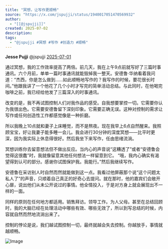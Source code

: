 ```yaml
---
title: "冥想，让写作更顺畅"
source: "https://x.com/jspujji/status/1940017051470569932"
author:
  - "[[@jspujji]]"
created: 2025-07-02
description:
tags:
  - "@jspujji #冥想 #写作 #创造力 #顺畅"
---
```

**Jesse Pujji** @jspujji [2025-07-01](https://x.com/jspujji/status/1940017051470569932)

  
通过冥想，我的工作效率提高了两倍。前几天，我在上午9点前就写好了三篇时事通讯。六个月前，单单一篇时事通讯就能毁掉我一整天。安德鲁·华纳看着我问道：“杰西，你是怎么做到……如此顺畅地写作的？我写作的时候，要花很长时间。”他跟我讲了一个他花了几个小时才写完的简单活动总结。与此同时，在他喝完咖啡之前，我已经给他发了三篇深入的时事通讯。

改变的是，我不再试图控制人们对我作品的感受。自我想要掌控一切。它需要你认为我很出色。它需要安德鲁留下深刻印象。它需要正确无误。这种对控制的需求让写作或任何创造性工作都感觉像是一种折磨。

所以我晚上10点就和妻子上床睡觉，而不是熬夜。现在我早上6点自然醒来。我照顾宝宝，好让我妻子能多睡一会儿。我会进行30分钟的深度冥想——比平时更深，因为我实际上休息得很好。然后我坐下来写作，任由思绪流淌。

冥想训练你去留意想法但不做出反应。当内心的声音说“这糟透了”或者“安德鲁会觉得这很蠢”时，我就像留意其他任何想法一样留意到它。 “哦，我内心确实有渴望得到认可的部分。感谢你试图保护我。我能行。”然后我继续写作。

安德鲁在采访别人时自然而然就能做到这一点。我看过他屏蔽那个说“这个问题太私人了”的声音，只顺着自己真正的好奇心去提问。就在那时，他的嘉宾们会敞开心扉，说出他们从未公开说过的事情。他全情投入，于是对方身上就会展现出不一样的一面。

同样的原则在任何地方都适用。销售拜访。领导工作。为人父母。甚至在总结回顾时，我的大脑已经在处理活动中哪些有效、哪些无效了，所以到写总结的时候，内容就自然而然地流淌出来了。

控制的悖论是说，我们越试图控制一切，最终就越会失去控制。你越放手，事情就越顺畅。

![Image](https://pbs.twimg.com/media/GuxTOaCbgAAWPP7?format=jpg&name=large)
